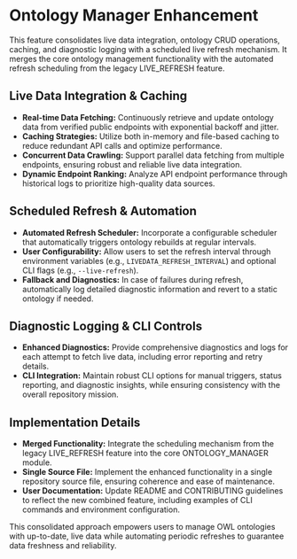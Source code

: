 # Ontology Manager Enhancement

This feature consolidates live data integration, ontology CRUD operations, caching, and diagnostic logging with a scheduled live refresh mechanism. It merges the core ontology management functionality with the automated refresh scheduling from the legacy LIVE_REFRESH feature.

## Live Data Integration & Caching

- **Real-time Data Fetching:** Continuously retrieve and update ontology data from verified public endpoints with exponential backoff and jitter.
- **Caching Strategies:** Utilize both in-memory and file-based caching to reduce redundant API calls and optimize performance.
- **Concurrent Data Crawling:** Support parallel data fetching from multiple endpoints, ensuring robust and reliable live data integration.
- **Dynamic Endpoint Ranking:** Analyze API endpoint performance through historical logs to prioritize high-quality data sources.

## Scheduled Refresh & Automation

- **Automated Refresh Scheduler:** Incorporate a configurable scheduler that automatically triggers ontology rebuilds at regular intervals.
- **User Configurability:** Allow users to set the refresh interval through environment variables (e.g., `LIVEDATA_REFRESH_INTERVAL`) and optional CLI flags (e.g., `--live-refresh`).
- **Fallback and Diagnostics:** In case of failures during refresh, automatically log detailed diagnostic information and revert to a static ontology if needed.

## Diagnostic Logging & CLI Controls

- **Enhanced Diagnostics:** Provide comprehensive diagnostics and logs for each attempt to fetch live data, including error reporting and retry details.
- **CLI Integration:** Maintain robust CLI options for manual triggers, status reporting, and diagnostic insights, while ensuring consistency with the overall repository mission.

## Implementation Details

- **Merged Functionality:** Integrate the scheduling mechanism from the legacy LIVE_REFRESH feature into the core ONTOLOGY_MANAGER module.
- **Single Source File:** Implement the enhanced functionality in a single repository source file, ensuring coherence and ease of maintenance.
- **User Documentation:** Update README and CONTRIBUTING guidelines to reflect the new combined feature, including examples of CLI commands and environment configuration.

This consolidated approach empowers users to manage OWL ontologies with up-to-date, live data while automating periodic refreshes to guarantee data freshness and reliability.